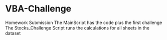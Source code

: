 # VBA-Challenge
Homework Submission
The MainScript has the code plus the first challenge
The Stocks_Challenge Script runs the calculations for all sheets in the dataset
